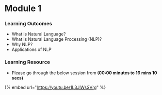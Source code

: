 # Module 1

### Learning Outcomes

* What is Natural Language?
* What is Natural Language Processing \(NLP\)?
* Why NLP?
* Applications of NLP

### Learning Resource

* Please go through the below session from **\(00:00 minutes to 16 mins 10 secs\)**

{% embed url="https://youtu.be/1L3JlWsSVrg" %}








